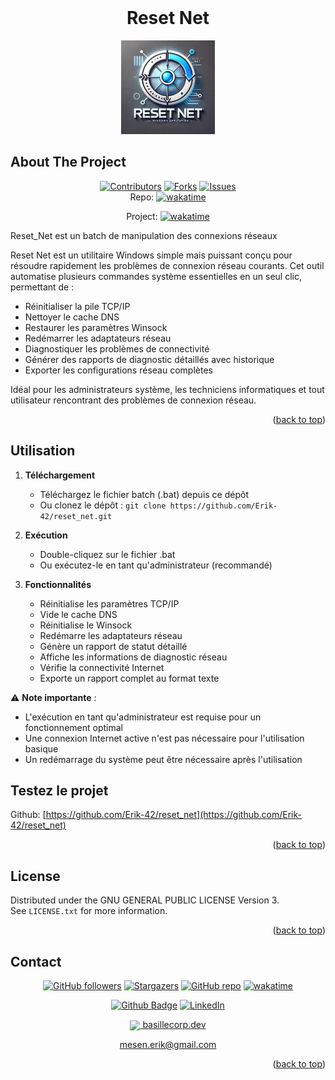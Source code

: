 <div align="center">
</div>
<a name="readme-top"></a>

<!-- PROJECT LOGO -->
<br />
<div align="center">
  <h1>Reset Net</h1>
  <a href="https://github.com/Erik-42/reset_net">
    <img src="./assets/logo/logo-Reset_Net.webp" alt="Logo Reset Net" width="150" height="150">
  </a>
</div>


<!-- ABOUT THE PROJECT -->

## About The Project

<div align="center">


[![Contributors][contributors-shield]][contributors-url]
[![Forks][forks-shield]][forks-url]
[![Issues][issues-shield]][issues-url]<br/>
Repo: [![wakatime](https://wakatime.com/badge/github/Erik-42/reset_net.svg)](https://wakatime.com/badge/github/Erik-42/reset_net)

Project: [![wakatime](https://wakatime.com/badge/user/f84d00d8-fee3-4ca3-803d-3daa3c7053a5/project/840d2784-7d31-4355-b766-dabdf8fa2f01.svg)](https://wakatime.com/badge/user/f84d00d8-fee3-4ca3-803d-3daa3c7053a5/project/840d2784-7d31-4355-b766-dabdf8fa2f01)

</div>
Reset_Net est un batch de manipulation des connexions réseaux

Reset Net est un utilitaire Windows simple mais puissant conçu pour résoudre rapidement les problèmes de connexion réseau courants. Cet outil automatise plusieurs commandes système essentielles en un seul clic, permettant de :

- Réinitialiser la pile TCP/IP
- Nettoyer le cache DNS
- Restaurer les paramètres Winsock
- Redémarrer les adaptateurs réseau
- Diagnostiquer les problèmes de connectivité
- Générer des rapports de diagnostic détaillés avec historique
- Exporter les configurations réseau complètes

Idéal pour les administrateurs système, les techniciens informatiques et tout utilisateur rencontrant des problèmes de connexion réseau.

<p></p>


<p align="right">(<a href="#readme-top">back to top</a>)</p>

## Utilisation

1. **Téléchargement**
   - Téléchargez le fichier batch (.bat) depuis ce dépôt
   - Ou clonez le dépôt : `git clone https://github.com/Erik-42/reset_net.git`

2. **Exécution**
   - Double-cliquez sur le fichier .bat
   - Ou exécutez-le en tant qu'administrateur (recommandé)

3. **Fonctionnalités**
   - Réinitialise les paramètres TCP/IP
   - Vide le cache DNS
   - Réinitialise le Winsock
   - Redémarre les adaptateurs réseau
   - Génère un rapport de statut détaillé
   - Affiche les informations de diagnostic réseau
   - Vérifie la connectivité Internet
   - Exporte un rapport complet au format texte

⚠️ **Note importante** : 
- L'exécution en tant qu'administrateur est requise pour un fonctionnement optimal
- Une connexion Internet active n'est pas nécessaire pour l'utilisation basique
- Un redémarrage du système peut être nécessaire après l'utilisation

## Testez le projet

Github: [https://github.com/Erik-42/reset_net](https://github.com/Erik-42/reset_net)


<p align="right">(<a href="#readme-top">back to top</a>)</p>

## License

Distributed under the GNU GENERAL PUBLIC LICENSE
Version 3.<br>
See `LICENSE.txt` for more information.

<p align="right">(<a href="#readme-top">back to top</a>)</p>

## Contact

<div align="center">

[![GitHub followers][github followers-shield]][github followers-url]
[![Stargazers][stars-shield]][stars-url]
[![GitHub repo][github repo-shield]][github repo-url]
[![wakatime](https://wakatime.com/badge/user/f84d00d8-fee3-4ca3-803d-3daa3c7053a5.svg)](https://wakatime.com/@f84d00d8-fee3-4ca3-803d-3daa3c7053a5)

[![Github Badge][github badge-shield]][github badge-url]
[![LinkedIn][linkedin-shield]][linkedin-url]

<a href = 'https://basillecorp.dev'> <img width = '32px' align= 'center' src="https://raw.githubusercontent.com/rahulbanerjee26/githubAboutMeGenerator/main/icons/portfolio.png"/> basillecorp.dev</a>

mesen.erik@gmail.com

</div>

<p align="right">(<a href="#readme-top">back to top</a>)</p>

<!-- MARKDOWN LINKS & IMAGES -->
<!-- https://www.markdownguide.org/basic-syntax/#reference-style-links -->

[wakatime-shield]: https://wakatime.com/badge/user/f84d00d8-fee3-4ca3-803d-3daa3c7053a5.svg
[wakatime-url]: https://wakatime.com/@f84d00d8-fee3-4ca3-803d-3daa3c7053a5
[github badge-shield]: https://img.shields.io/badge/Github-Erik--42-155?style=for-the-badge&logo=github
[github badge-url]: https://github.com/Erik-42
[github repo-shield]: https://img.shields.io/badge/Repositories-68-blue
[github repo-url]: https://github.com/Erik-42/Erik-42?tab=repositories
[github followers-shield]: https://img.shields.io/github/followers/Erik-42
[github followers-url]: https://github.com/followers/Erik-42
[contributors-shield]: https://img.shields.io/github/contributors/Erik-42/export-project-structure
[contributors-url]: https://github.com/Erik-42/export-project-structure/graphs/contributors
[forks-shield]: https://img.shields.io/github/forks/Erik-42/reset_net
[forks-url]: https://github.com/Erik-42/reset_net/forks
[issues-shield]: https://img.shields.io/github/issues-raw/Erik-42/reset_net
[issues-url]: https://github.com/Erik-42/reset_net/issues
[stars-shield]: https://img.shields.io/github/stars/Erik-42
[stars-url]: https://github.com/Erik-42?tab=stars
[linkedin-shield]: https://img.shields.io/badge/-LinkedIn-black.svg?style=for-the-badge&logo=linkedin&colorB=555
[linkedin-url]: https://www.linkedin.com/in/erik-mesen/

